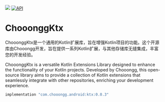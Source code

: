 [![](https://img.shields.io/maven-central/v/com.chooongg.android/ktx)](https://repo.maven.apache.org/maven2/com/chooongg/android/ktx/) [![API](https://img.shields.io/badge/API-24%2B-brightgreen.svg?style=flat)](https://android-arsenal.com/api?level=24)
# ChooonggKtx
ChooonggKtx是一个通用的Kotlin扩展库，旨在增强Kotlin项目的功能。这个开源库由Chooongg开发，旨在提供一系列Kotlin扩展，与其他存储库无缝集成，丰富您的开发经验。

ChooonggKtx is a versatile Kotlin Extensions Library designed to enhance the functionality of your Kotlin projects. Developed by Chooongg, this open-source library aims to provide a collection of Kotlin extensions that seamlessly integrate with other repositories, enriching your development experience.

```groovy
implementation "com.chooongg.android:ktx:0.0.3"
```

